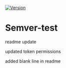 [![Version](https://img.shields.io/badge/version-v0.1.0-informational)](https://github.com/your-username/your-repo/actions)

# Semver-test

readme update

updated token permissions

added blank line in readme
